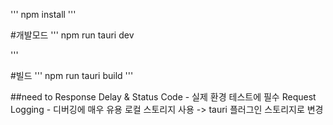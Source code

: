 
'''
npm install
'''

#개발모드
'''
npm run tauri dev

'''

#빌드
'''
npm run tauri build
'''


##need to
Response Delay & Status Code - 실제 환경 테스트에 필수
Request Logging - 디버깅에 매우 유용
로컬 스토리지 사용 -> tauri 플러그인 스토리지로 변경